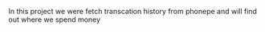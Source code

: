 In this project we were fetch transcation history from phonepe and will find out where we spend money
